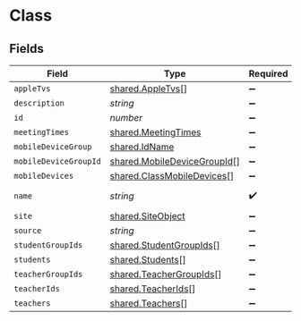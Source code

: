 # Class


## Fields

| Field                                                                      | Type                                                                       | Required                                                                   | Description                                                                | Example                                                                    |
| -------------------------------------------------------------------------- | -------------------------------------------------------------------------- | -------------------------------------------------------------------------- | -------------------------------------------------------------------------- | -------------------------------------------------------------------------- |
| `appleTvs`                                                                 | [shared.AppleTvs](../../models/shared/appletvs.md)[]                       | :heavy_minus_sign:                                                         | N/A                                                                        |                                                                            |
| `description`                                                              | *string*                                                                   | :heavy_minus_sign:                                                         | N/A                                                                        |                                                                            |
| `id`                                                                       | *number*                                                                   | :heavy_minus_sign:                                                         | N/A                                                                        | 1                                                                          |
| `meetingTimes`                                                             | [shared.MeetingTimes](../../models/shared/meetingtimes.md)                 | :heavy_minus_sign:                                                         | N/A                                                                        |                                                                            |
| `mobileDeviceGroup`                                                        | [shared.IdName](../../models/shared/idname.md)                             | :heavy_minus_sign:                                                         | N/A                                                                        |                                                                            |
| `mobileDeviceGroupId`                                                      | [shared.MobileDeviceGroupId](../../models/shared/mobiledevicegroupid.md)[] | :heavy_minus_sign:                                                         | N/A                                                                        |                                                                            |
| `mobileDevices`                                                            | [shared.ClassMobileDevices](../../models/shared/classmobiledevices.md)[]   | :heavy_minus_sign:                                                         | N/A                                                                        |                                                                            |
| `name`                                                                     | *string*                                                                   | :heavy_check_mark:                                                         | Name of the class                                                          | Math 101                                                                   |
| `site`                                                                     | [shared.SiteObject](../../models/shared/siteobject.md)                     | :heavy_minus_sign:                                                         | N/A                                                                        |                                                                            |
| `source`                                                                   | *string*                                                                   | :heavy_minus_sign:                                                         | N/A                                                                        | N/A                                                                        |
| `studentGroupIds`                                                          | [shared.StudentGroupIds](../../models/shared/studentgroupids.md)[]         | :heavy_minus_sign:                                                         | N/A                                                                        |                                                                            |
| `students`                                                                 | [shared.Students](../../models/shared/students.md)[]                       | :heavy_minus_sign:                                                         | N/A                                                                        |                                                                            |
| `teacherGroupIds`                                                          | [shared.TeacherGroupIds](../../models/shared/teachergroupids.md)[]         | :heavy_minus_sign:                                                         | N/A                                                                        |                                                                            |
| `teacherIds`                                                               | [shared.TeacherIds](../../models/shared/teacherids.md)[]                   | :heavy_minus_sign:                                                         | N/A                                                                        |                                                                            |
| `teachers`                                                                 | [shared.Teachers](../../models/shared/teachers.md)[]                       | :heavy_minus_sign:                                                         | N/A                                                                        |                                                                            |